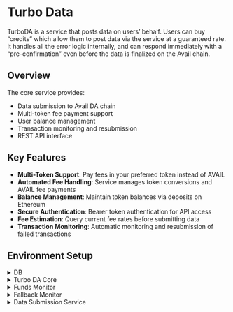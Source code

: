 # Turbo Data

TurboDA is a service that posts data on users’ behalf. Users can buy “credits” which allow them to post data via the service at a guaranteed rate. It handles all the error logic internally, and can respond immediately with a “pre-confirmation” even before the data is finalized on the Avail chain.

## Overview

The core service provides:

- Data submission to Avail DA chain
- Multi-token fee payment support
- User balance management
- Transaction monitoring and resubmission
- REST API interface

## Key Features

- **Multi-Token Support**: Pay fees in your preferred token instead of AVAIL
- **Automated Fee Handling**: Service manages token conversions and AVAIL fee payments
- **Balance Management**: Maintain token balances via deposits on Ethereum
- **Secure Authentication**: Bearer token authentication for API access
- **Fee Estimation**: Query current fee rates before submitting data
- **Transaction Monitoring**: Automatic monitoring and resubmission of failed transactions

## Environment Setup

<details>
  <summary>DB</summary>

    The `db` crate is a local crate that provides database functionalities for the Turbo Data Availability Core Service. It is included as a dependency in the `Cargo.toml` file. The `migrations.sh` file setups your db migration and initializes the required table as per config file provided. Configs are stored inside `config.json`:

    {
    "db_host": "localhost",
    "db_name": "turbo_da_core",
    "db_user": "postgres",
    "db_password": "password",
    "block_entries": [
        {
        "chain_id": 1, // chain id of the chain the funds monitor will monitor
        "block_number": 12345, // block number from where the funds monitor should start it's indexing ( default 0 )
        "block_hash": "0x1234567890abcdef1234567890abcdef1234567890abcdef1234567890abcdef" // block hash corresponding to block number
        },
        {
        "chain_id": 2,
        "block_number": 67890,
        "block_hash": "0xabcdef1234567890abcdef1234567890abcdef1234567890abcdef1234567890"
        }
    ]
    }

    ```

</details>

<details>
  <summary>Turbo DA Core</summary>

You can use a `config.toml` or a `.env`:

```env
PORT=8080                  # PORT is the port on which the server will run
DATABASE_URL=              # DATABASE_URL is the connection string to the database
REDIS_URL=                 # REDIS_URL is the connection string to the redis database
MAX_POOL_SIZE=             # MAX_POOL_SIZE is the maximum number of connections in the connection pool. Ideally, try not to keep it too low for increased throughput.
AVAIL_RPC_ENDPOINT_1=      # AVAIL_RPC_ENDPOINT_1 is the first RPC endpoint of the Avail chain
AVAIL_RPC_ENDPOINT_2=      # AVAIL_RPC_ENDPOINT_2 is the second RPC endpoint of the Avail chain
AVAIL_RPC_ENDPOINT_3=      # AVAIL_RPC_ENDPOINT_3 is the third RPC endpoint of the Avail chain
TOTAL_USERS_QUERY_LIMIT=   # TOTAL_USERS_QUERY_LIMIT is the maximum number of users to be queried in a single request. This is used to limit the number of users to be queried in a single request.
COINGECKO_API_URL=         # COINGECKO_API_URL is the URL of the CoinGecko API. This is used to get the price of the token in USD.
COINGECKO_API_KEY=         # COINGECKO_API_KEY is the API key of the CoinGecko API. This is used to get the price of the token in USD.
DATABASE_URL_TEST=         # DATABASE_URL_TEST is the connection string to the test database. This is used to test the database connection. Ideally don't set this as in the .env file but using export in the terminal.
RATE_LIMIT_MAX_REQUESTS=15 # RATE_LIMIT_MAX_REQUESTS is the maximum number of requests that a user can make in a given time window.
RATE_LIMIT_WINDOW_SIZE=60  # RATE_LIMIT_WINDOW_SIZE is the time window in seconds for the rate limit.
```

</details>

<details>
  <summary>Funds Monitor</summary>
  This services monitors different chain for deposits and withdrawals.

```env
DATABASE_URL=postgres://user:password@localhost:5432/db
AVAIL_RPC_URL=
MAXIMUM_PENDING_REQUESTS=100
COINGECKO_API_URL=https://api.coingecko.com/api/v3
COINGECKO_API_KEY=YOUR_API_KEY

# All the names start with NETWORK_<NETWORK_NAME>_ for example NETWORK_ETHEREUM_CONTRACT_ADDRESS.
# Ethereum network
NETWORK_ETHEREUM_CONTRACT_ADDRESS=0x0000000000000000000000000000000000000000 # This is the smart contract address to make the payment to. .
NETWORK_ETHEREUM_URL=https://mainnet.infura.io/v3/YOUR_PROJECT_ID            # This is the RPC endpoint of the Ethereum network.
NETWORK_ETHEREUM_WS_URL=wss://mainnet.infura.io/ws/v3/YOUR_PROJECT_ID        # This is the WebSocket endpoint of the Ethereum network.
NETWORK_ETHEREUM_CHAIN_ID=1                                                  # This is the chain ID of the Ethereum network.

# Base network
NETWORK_BASE_CONTRACT_ADDRESS=0x1111111111111111111111111111111111111111
NETWORK_BASE_URL=https://rpc.base.org
NETWORK_BASE_WS_URL=wss://ws.base.org
NETWORK_BASE_CHAIN_ID=8453

```

</details>

<details>
  <summary>Fallback Monitor</summary>
  This service monitors the transactions that have failed, and attempts to resubmit them.

```env
DATABASE_URL=         # The database URL to use for the fallback monitor.
PRIVATE_KEY=          # The private key to use for the fallback monitor.
COINGECKO_API_URL=    # The Coingecko API URL to use for the fallback monitor.
COINGECKO_API_KEY=    # The Coingecko API key to use for the fallback monitor.
AVAIL_RPC_ENDPOINT_1= # The first Avail RPC endpoint to use for the fallback monitor.
RETRY_COUNT=          # The retry count to try a particular transaction before giving up.

```

</details>

<details>
  <summary>Data Submission Service</summary>
  This service used to actually submit data.

```env
PORT=8080                  # PORT is the port on which the server will run
DATABASE_URL=         # DATABASE_URL is the connection string to the database
REDIS_URL=            # REDIS_URL is the connection string to the redis database
NUMBER_OF_THREADS=    # NUMBER_OF_THREADS is the number of threads to be used for the workload scheduler. This is used to vertically scale the workload scheduler.
MAX_POOL_SIZE=        # MAX_POOL_SIZE is the maximum number of connections in the connection pool. Ideally, try not to keep it too low for increased throughput.
AVAIL_RPC_ENDPOINT_1= # AVAIL_RPC_ENDPOINT_1 is the first RPC endpoint of the Avail chain
AVAIL_RPC_ENDPOINT_2= # AVAIL_RPC_ENDPOINT_2 is the second RPC endpoint of the Avail chain
AVAIL_RPC_ENDPOINT_3= # AVAIL_RPC_ENDPOINT_3 is the third RPC endpoint of the Avail chain
PRIVATE_KEY_0=        # PRIVATE_KEY_0 is the private key of the first signer. One private key is used per thread defined by NUMBER_OF_THREADS. So thread 0 will use PRIVATE_KEY_0, thread 1 will use PRIVATE_KEY_1, and so on.
PRIVATE_KEY_1=
PRIVATE_KEY_2=
PRIVATE_KEY_3=
PRIVATE_KEY_4=
PRIVATE_KEY_5=
PRIVATE_KEY_6=
PRIVATE_KEY_7=
BROADCAST_CHANNEL_SIZE=     # BROADCAST_CHANNEL_SIZE is the size of the broadcast channel. You can think of this as the mempool size of the core API.
PAYLOAD_SIZE=               # PAYLOAD_SIZE is the size of the payload to be sent to the Avail chain. This is used to define the size of the payload to be sent to the Avail chain.
DATABASE_URL_TEST=          # DATABASE_URL_TEST is the connection string to the test database. This is used to test the database connection. Ideally don't set this as in the .env file but using export in the terminal.
MAXIMUM_PENDING_REQUESTS=50 # MAXIMUM_PENDING_REQUESTS is the maximum number of pending requests that a user can have at a time.
RATE_LIMIT_MAX_REQUESTS=15  # RATE_LIMIT_MAX_REQUESTS is the maximum number of requests that a user can make in a given time window.
RATE_LIMIT_WINDOW_SIZE=60   # RATE_LIMIT_WINDOW_SIZE is the time window in seconds for the rate limit.

```

</details>
